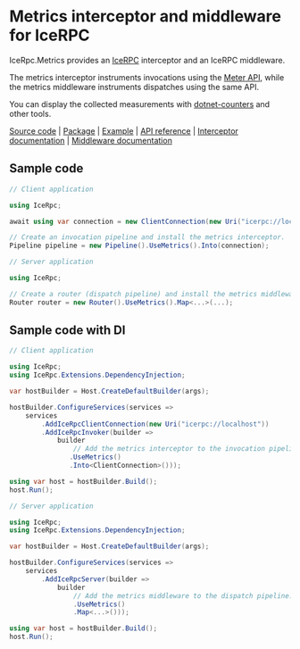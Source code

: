 # Metrics interceptor and middleware for IceRPC

IceRpc.Metrics provides an [IceRPC][icerpc-csharp] interceptor and an IceRPC middleware.

The metrics interceptor instruments invocations using the [Meter API][meter], while the metrics middleware instruments
dispatches using the same API.

You can display the collected measurements with [dotnet-counters][dotnet_counters] and other tools.

[Source code][source] | [Package][package] | [Example][example] | [API reference][api] | [Interceptor documentation][interceptor] | [Middleware documentation][middleware]

## Sample code

```csharp
// Client application

using IceRpc;

await using var connection = new ClientConnection(new Uri("icerpc://localhost"));

// Create an invocation pipeline and install the metrics interceptor.
Pipeline pipeline = new Pipeline().UseMetrics().Into(connection);
```

```csharp
// Server application

using IceRpc;

// Create a router (dispatch pipeline) and install the metrics middleware.
Router router = new Router().UseMetrics().Map<...>(...);
```

## Sample code with DI

```csharp
// Client application

using IceRpc;
using IceRpc.Extensions.DependencyInjection;

var hostBuilder = Host.CreateDefaultBuilder(args);

hostBuilder.ConfigureServices(services =>
    services
        .AddIceRpcClientConnection(new Uri("icerpc://localhost"))
        .AddIceRpcInvoker(builder =>
            builder
                // Add the metrics interceptor to the invocation pipeline.
               .UseMetrics()
               .Into<ClientConnection>()));

using var host = hostBuilder.Build();
host.Run();
```

```csharp
// Server application

using IceRpc;
using IceRpc.Extensions.DependencyInjection;

var hostBuilder = Host.CreateDefaultBuilder(args);

hostBuilder.ConfigureServices(services =>
    services
        .AddIceRpcServer(builder =>
            builder
                // Add the metrics middleware to the dispatch pipeline.
                .UseMetrics()
                .Map<...>()));

using var host = hostBuilder.Build();
host.Run();
```

[api]: https://api.testing.zeroc.com/csharp/api/IceRpc.Metrics.html
[dotnet_counters]: https://learn.microsoft.com/en-us/dotnet/core/diagnostics/dotnet-counters
[icerpc-csharp]: https://github.com/icerpc/icerpc-csharp
[interceptor]: https://docs.testing.zeroc.com/icerpc-core/invocation/interceptor
[example]: https://github.com/icerpc/icerpc-csharp/tree/main/examples/Metrics
[meter]: https://learn.microsoft.com/en-us/dotnet/api/system.diagnostics.metrics.meter
[middleware]: https://docs.testing.zeroc.com/icerpc-core/dispatch/middleware
[package]: https://www.nuget.org/packages/IceRpc.Metrics
[source]: https://github.com/icerpc/icerpc-csharp/tree/main/src/IceRpc.Metrics
